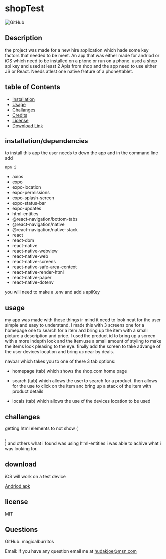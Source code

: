 # shopTest

![GitHub](https://img.shields.io/github/license/magicalburritos/Shoptestapp)

## Description

the project was made for a new hire application which hade some key factors that needed to be meet. An app that was either made for andriod or iOS which need to be installed on a phone or run on a phone. used a shop api key and used at least 2 Apis from shop and the app need to use either JS or React. Needs atlest one native feature of a phone/tablet.

## table of Contents

- [Installation](#installation/dependencies)
- [Usage](#usage)
- [Challanges](#challanges)
- [Credits](#credits)
- [License](#license)
- [Download Link](#download)

## installation/dependencies

to install this app the user needs to down the app and in the command line add

`npm i`

- axios
- expo
- expo-location
- expo-permissions
- expo-splash-screen
- expo-status-bar
- expo-updates
- html-entities
- @react-navigation/bottom-tabs
- @react-navigation/native
- @react-navigation/native-stack
- react
- react-dom
- react-native
- react-native-webview
- react-native-web
- react-native-screens
- react-native-safe-area-context
- react-native-render-html
- react-native-paper
- react-native-dotenv

you will need to make a .env and add a apiKey

## usage

my app was made with these things in mind it need to look neat for the user simple and easy to understand.
I made this with 3 screens one for a homepage one to search for a item and bring up the item with a small picture a description and price.
I used the product id to bring up a screen with a more indepth look and the item use a small amount of styling to make the items look pleasing to the eye.
finally add the screen to take advange of the user devices location and bring up near by deals.

navbar which takes you to one of these 3 tab options:

- homepage (tab) which shows the shop.com home page

- search (tab) which allows the user to search for a product. then allows for the use to click on the item and bring up a stack of the item with product details

- locals (tab) which allows the use of the devices location to be used

## challanges

getting html elements to not show (<p>,<br>) and others what i found was using html-entities i was able to achive what i was looking for.

## download

iOS will work on a test device

[Andriod.apk](https://drive.google.com/file/d/1V_IWwhI8JBG8ckjqeHOdTQRhWkTK5UTG/view?usp=sharing)

## license

MIT

## Questions

GitHub: magicalburritos

Email: if you have any question email me at hudakjoe@msn.com
